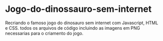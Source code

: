 # Jogo-do-dinossauro-sem-internet
Recriando o famoso jogo do dinosauro sem internet com Javascript, HTML  e CSS.
todos os arquivos de código incluindo as imagens em PNG necessarias para o criamento do jogo.
